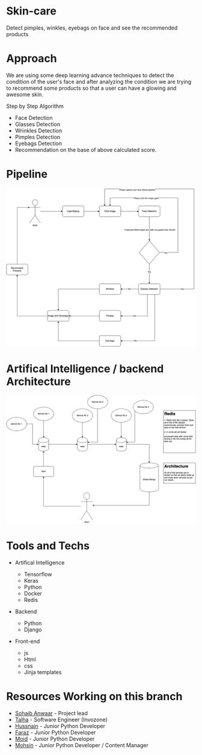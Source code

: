 # Skin-care
Detect pimples, winkles, eyebags on face and see the recommended products


# Approach
We are using some deep learning advance techniques to detect the condition of the user's face and after analyzing the condition we are trying to recommend some products 
so that a user can have a glowing and awesome skin.

Step by Step Algorithm
* Face Detection
* Glasses Detection
* Wrinkles Detection
* Pimples Detection
* Eyebags Detection
* Recommendation on the base of above calculated score.

# Pipeline

![Pipeline](/Diagrams/Pipeline.drawio.png)

# Artifical Intelligence / backend Architecture
![Pipeline](/Diagrams/architecture.drawio.png)

# Tools and Techs

* Artifical Intelligence
    * Tensorflow
    * Keras
    * Python
    * Docker
    * Redis

* Backend
    * Python
    * Django

* Front-end
    * js
    * Html
    * css
    * Jinja templates

# Resources Working on this branch

* [Sohaib Anwaar](https://www.sohaibanwaar.com) - Project lead
* [Talha](https://www.linkedin.com/in/talhamughal511/) - Software Engineer (Invozone)
* [Hussnain](https://www.linkedin.com/in/hafiz-hussnain-zafar-zafar-yasin-529816211/) - Junior Python Developer
* [Faraz](https://www.linkedin.com/in/faraz-tariq-aa781916b) - Junior Python Developer
* [Moid](linkedin.com/in/mòòñ-ķhæñ-a02179177) - Junior Python Developer
* [Mohsin](linkedin.com/in/mohsin-ali-436134209) - Junior Python Developer / Content Manager